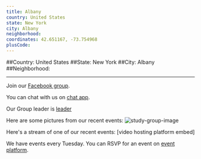 ```yaml
---
title: Albany
country: United States
state: New York
city: Albany
neighborhood: 
coordinates: 42.651167, -73.754968
plusCode:
---
```


##Country: United States
##State: New York
##City: Albany
##Neighborhood: 
*****
Join our [Facebook group](https://www.facebook.com/groups/free.code.camp.albany.ny).

You can chat with us on [chat app]().

Our Group leader is [leader]()

Here are some pictures from our recent events:
![study-group-image]()

Here's a stream of one of our recent events:
[video hosting platform embed]

We have events every Tuesday. You can RSVP for an event on [event platform]().
